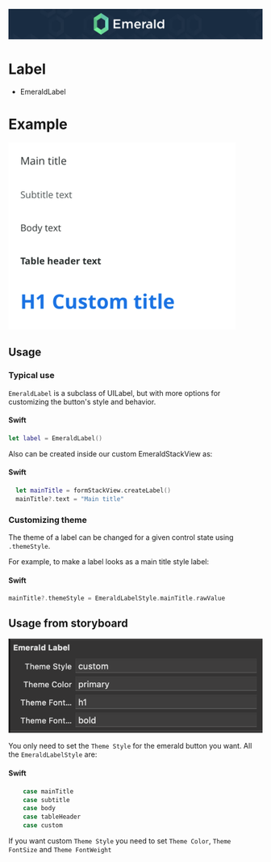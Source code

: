 <p align="center"><img src="/Resources/Images/Header.png" /></p>

# Label
<ul class="icon-list">
  <li class="icon-list-item icon-list-item--spec">EmeraldLabel</li>
</ul>

# Example
<img src="https://github.com/cebroker/emerald-ios/blob/develop/Resources/Images/EmeraldLabelExample.png" />

## Usage
### Typical use

`EmeraldLabel` is a subclass of UILabel, but with more options for customizing the button's style and
behavior.

#### Swift
```swift
let label = EmeraldLabel()
```

Also can be created inside our custom EmeraldStackView as:

#### Swift
```swift
  let mainTitle = formStackView.createLabel()
  mainTitle?.text = "Main title"
```

### Customizing theme

The theme of a label can be changed for a given control state using `.themeStyle`.

For example, to make a label looks as a main title style label:

#### Swift
```swift
mainTitle?.themeStyle = EmeraldLabelStyle.mainTitle.rawValue
```
## Usage from storyboard
<p align="center"><img src="https://github.com/cebroker/emerald-ios/blob/develop/Resources/Images/EmeraldLabelFromStoryboard.png" /></p>

You only need to set the `Theme Style` for the emerald button you want. All the `EmeraldLabelStyle` are:

#### Swift
```swift
    case mainTitle
    case subtitle
    case body
    case tableHeader
    case custom
```

If you want custom `Theme Style` you need to set `Theme Color`, `Theme FontSize` and `Theme FontWeight`
